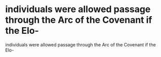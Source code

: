 # individuals were allowed passage through the Arc of the Covenant if the Elo-

individuals were allowed passage through the Arc of the Covenant if the Elo-